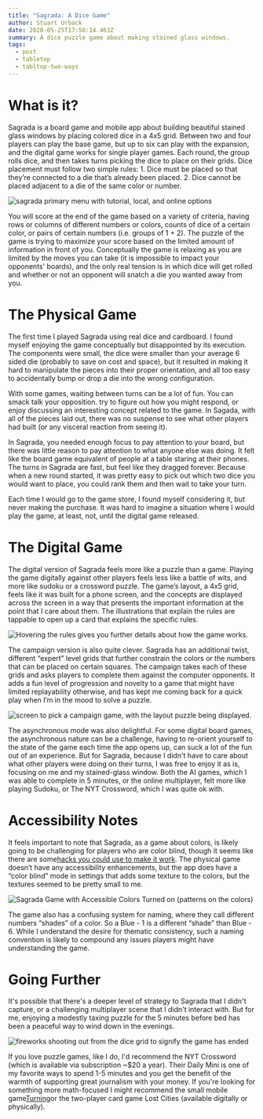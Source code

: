 ```yaml
---
title: "Sagrada: A Dice Game"
author: Stuart Urback
date: 2020-05-25T17:50:14.463Z
summary: A dice puzzle game about making stained glass windows.
tags:
  - post
  - tabletop
  - tabltop-two-ways
---
```

# What is it?

Sagrada is a board game and mobile app about building beautiful stained glass windows by placing colored dice in a 4x5 grid. Between two and four players can play the base game, but up to six can play with the expansion, and the digital game works for single player games. Each round, the group rolls dice, and then takes turns picking the dice to place on their grids. Dice placement must follow two simple rules: 1. Dice must be placed so that they’re connected to a die that’s already been placed. 2. Dice cannot be placed adjacent to a die of the same color or number.

![sagrada primary menu with tutorial, local, and online options](/static/img/photo-may-25-10-42-56-am-min.jpg "Sagrada Welcome Screen")

You will score at the end of the game based on a variety of criteria, having rows or columns of different numbers or colors, counts of dice of a certain color, or pairs of certain numbers (i.e. groups of 1 + 2). The puzzle of the game is trying to maximize your score based on the limited amount of information in front of you. Conceptually the game is relaxing as you are limited by the moves you can take (it is impossible to impact your opponents' boards), and the only real tension is in which dice will get rolled and whether or not an opponent will snatch a die you wanted away from you.

# The Physical Game

The first time I played Sagrada using real dice and cardboard. I found myself enjoying the game conceptually but disappointed by its execution. The components were small, the dice were smaller than your average 6 sided die (probably to save on cost and space), but it resulted in making it hard to manipulate the pieces into their proper orientation, and all too easy to accidentally bump or drop a die into the wrong configuration.

With some games, waiting between turns can be a lot of fun. You can smack talk your opposition. try to figure out how you might respond, or enjoy discussing an interesting concept related to the game. In Sagada, with all of the pieces laid out, there was no suspense to see what other players had built (or any visceral reaction from seeing it).

In Sagrada, you needed enough focus to pay attention to your board, but there was little reason to pay attention to what anyone else was doing. It felt like the board game equivalent of people at a table staring at their phones. The turns in Sagrada are fast, but feel like they dragged forever. Because when a new round started, it was pretty easy to pick out which two dice you would want to place, you could rank them and then wait to take your turn.

Each time I would go to the game store, I found myself considering it, but never making the purchase. It was hard to imagine a situation where I would play the game, at least, not, until the digital game released.

# The Digital Game

The digital version of Sagrada feels more like a puzzle than a game. Playing the game digitally against other players feels less like a battle of wits, and more like sudoku or a crossword puzzle. The game’s layout, a 4x5 grid, feels like it was built for a phone screen, and the concepts are displayed across the screen in a way that presents the important information at the point that I care about them. The illustrations that explain the rules are tappable to open up a card that explains the specific rules.

![Hovering the rules gives you further details about how the game works.](/static/img/photo-may-25-10-45-05-am-min.png "Rules Pop Up")

The campaign version is also quite clever. Sagrada has an additional twist, different “expert” level grids that further constrain the colors or the numbers that can be placed on certain squares. The campaign takes each of these grids and asks players to complete them against the computer opponents. It adds a fun level of progression and novelty to a game that might have limited replayability otherwise, and has kept me coming back for a quick play when I’m in the mood to solve a puzzle.

![screen to pick a campaign game, with the layout puzzle being displayed.](/static/img/photo-may-25-10-43-08-am-min.jpg "Campaign select screen")

The asynchronous mode was also delightful. For some digital board games, the asynchronous nature can be a challenge, having to re-orient yourself to the state of the game each time the app opens up, can suck a lot of the fun out of an experience. But for Sagrada, because I didn't have to care about what other players were doing on their turns, I was free to enjoy it as is, focusing on me and my stained-glass window. Both the AI games, which I was able to complete in 5 minutes, or the online multiplayer, felt more like playing Sudoku, or The NYT Crossword, which I was quite ok with.

# Accessibility Notes

It feels important to note that Sagrada, as a game about colors, is likely going to be challenging for players who are color blind, though it seems like there are some[hacks you could use to make it work](https://colorblindgames.com/2019/04/07/colorblind-review-sagrada/). The physical game doesn’t have any accessibility enhancements, but the app does have a “color blind” mode in settings that adds some texture to the colors, but the textures seemed to be pretty small to me.

![Sagrada Game with Accessible Colors Turned on (patterns on the colors)](/static/img/file-may-25-12-17-21-pm.jpeg "Accessibility On")

The game also has a confusing system for naming, where they call different numbers “shades” of a color. So a Blue - 1 is a different “shade” than Blue - 6. While I understand the desire for thematic consistency, such a naming convention is likely to compound any issues players might have understanding the game.

# Going Further

It's possible that there's a deeper level of strategy to Sagrada that I didn't capture, or a challenging multiplayer scene that I didn't interact with. But for me, enjoying a modestly taxing puzzle for the 5 minutes before bed has been a peaceful way to wind down in the evenings.

![fireworks shooting out from the dice grid to signify the game has ended](/static/img/photo-may-25-10-57-58-am-min.jpg "End Game Screen")

If you love puzzle games, like I do, I'd recommend the NYT Crossword (which is available via subscription ~$20 a year). Their Daily Mini is one of my favorite ways to spend 1-5 minutes and you get the benefit of the warmth of supporting great journalism with your money. If you're looking for something more math-focused I might recommend the small mobile game[Turning](https://www.fowers.games/pages/turning)or the two-player card game Lost Cities (available digitally or physically).